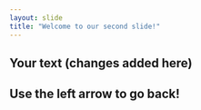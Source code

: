 ```yaml
---
layout: slide
title: "Welcome to our second slide!"
---
```

Your text (changes added here)
---
Use the left arrow to go back!
---
